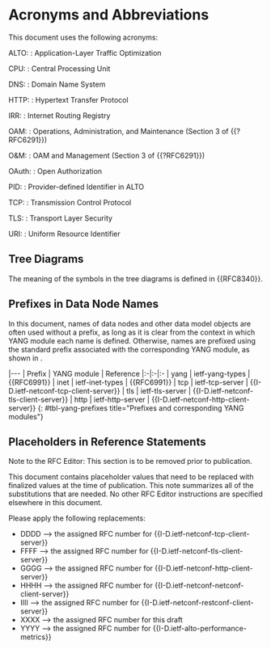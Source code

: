 # Acronyms and Abbreviations

This document uses the following acronyms:

ALTO:
  : Application-Layer Traffic Optimization

CPU:
  : Central Processing Unit

DNS:
  : Domain Name System

HTTP:
  : Hypertext Transfer Protocol

IRR:
  : Internet Routing Registry

OAM:
  : Operations, Administration, and Maintenance (Section 3 of {{?RFC6291}})

O&M:
  : OAM and Management (Section 3 of {{?RFC6291}})

OAuth:
  : Open Authorization

PID:
  : Provider-defined Identifier in ALTO

TCP:
  : Transmission Control Protocol

TLS:
  : Transport Layer Security

URI:
  : Uniform Resource Identifier

## Tree Diagrams

The meaning of the symbols in the tree diagrams is defined in
{{RFC8340}}.

## Prefixes in Data Node Names

In this document, names of data nodes and other data model objects are often
used without a prefix, as long as it is clear from the context in which YANG
module each name is defined. Otherwise, names are prefixed using the standard
prefix associated with the corresponding YANG module, as shown in [](#tbl-yang-prefixes).

|---
| Prefix | YANG module | Reference
|:-|:-|:-
| yang | ietf-yang-types | {{RFC6991}}
| inet | ietf-inet-types | {{RFC6991}}
| tcp | ietf-tcp-server | {{I-D.ietf-netconf-tcp-client-server}}
| tls | ietf-tls-server | {{I-D.ietf-netconf-tls-client-server}}
| http | ietf-http-server | {{I-D.ietf-netconf-http-client-server}}
{: #tbl-yang-prefixes title="Prefixes and corresponding YANG modules"}

## Placeholders in Reference Statements

Note to the RFC Editor: This section is to be removed prior to publication.

This document contains placeholder values that need to be replaced with finalized
values at the time of publication.  This note summarizes all of the
substitutions that are needed.  No other RFC Editor instructions are specified
elsewhere in this document.

Please apply the following replacements:

- DDDD --> the assigned RFC number for {{I-D.ietf-netconf-tcp-client-server}}
- FFFF --> the assigned RFC number for {{I-D.ietf-netconf-tls-client-server}}
- GGGG --> the assigned RFC number for {{I-D.ietf-netconf-http-client-server}}
- HHHH --> the assigned RFC number for {{I-D.ietf-netconf-netconf-client-server}}
- IIII --> the assigned RFC number for {{I-D.ietf-netconf-restconf-client-server}}
- XXXX --> the assigned RFC number for this draft
- YYYY --> the assigned RFC number for {{I-D.ietf-alto-performance-metrics}}

<!-- End of sections -->
